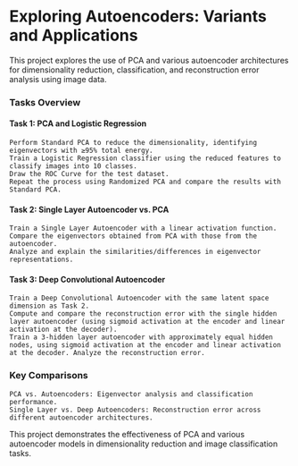 # Exploring Autoencoders: Variants and Applications

This project explores the use of PCA and various autoencoder architectures for dimensionality reduction, classification, and reconstruction error analysis using image data.

### Tasks Overview

#### Task 1: PCA and Logistic Regression

    Perform Standard PCA to reduce the dimensionality, identifying eigenvectors with ≥95% total energy.
    Train a Logistic Regression classifier using the reduced features to classify images into 10 classes.
    Draw the ROC Curve for the test dataset.
    Repeat the process using Randomized PCA and compare the results with Standard PCA.

#### Task 2: Single Layer Autoencoder vs. PCA

    Train a Single Layer Autoencoder with a linear activation function.
    Compare the eigenvectors obtained from PCA with those from the autoencoder.
    Analyze and explain the similarities/differences in eigenvector representations.

#### Task 3: Deep Convolutional Autoencoder

    Train a Deep Convolutional Autoencoder with the same latent space dimension as Task 2.
    Compute and compare the reconstruction error with the single hidden layer autoencoder (using sigmoid activation at the encoder and linear activation at the decoder).
    Train a 3-hidden layer autoencoder with approximately equal hidden nodes, using sigmoid activation at the encoder and linear activation at the decoder. Analyze the reconstruction error.

### Key Comparisons

    PCA vs. Autoencoders: Eigenvector analysis and classification performance.
    Single Layer vs. Deep Autoencoders: Reconstruction error across different autoencoder architectures.

This project demonstrates the effectiveness of PCA and various autoencoder models in dimensionality reduction and image classification tasks.